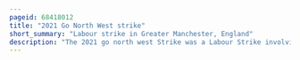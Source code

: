 ```yaml
---
pageid: 68418012
title: "2021 Go North West strike"
short_summary: "Labour strike in Greater Manchester, England"
description: "The 2021 go north west Strike was a Labour Strike involving Bus Drivers working for go north west a Bus Operator in greater Manchester England which lasted from 28 february to 18 may. The Strike involved approximately 500 Drivers unionised with unite and was caused by Disputes about the Labour Contracts between the Company and the Employees."
---
```

